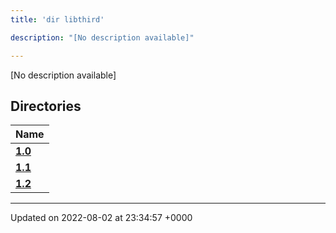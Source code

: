 ```yaml
---
title: 'dir libthird'

description: "[No description available]"

---
```







[No description available]

## Directories

| Name           |
| -------------- |
| **[1.0](/documentation/code/darkbit_development/files/dir_8f73f5946d66c349bdd8f7018e5320bf/#dir-1.0)**  |
| **[1.1](/documentation/code/darkbit_development/files/dir_a845c478c438a6141c8d029c79108bfd/#dir-1.1)**  |
| **[1.2](/documentation/code/darkbit_development/files/dir_7f992b9dc14fc5ffaba8620ee097a6ff/#dir-1.2)**  |






-------------------------------

Updated on 2022-08-02 at 23:34:57 +0000
